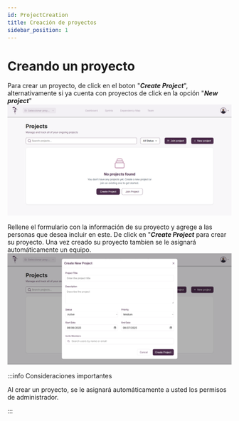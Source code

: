 ```yaml
---
id: ProjectCreation
title: Creación de proyectos
sidebar_position: 1
---
```

# Creando un proyecto

Para crear un proyecto, de click en el boton "**_Create Project_**", alternativamente si ya cuenta con proyectos de click en la opción "**_New project_**" 
![Vista creación de proyectos](img/VistaCreacionProyectos.png)

Rellene el formulario con la información de su proyecto y agrege a las personas que desea incluir en este. De click en "**_Create Project_** para crear su proyecto. Una vez creado su proyecto tambien se le asignará automáticamente un equipo.
![Vista formulario de creación de proyectos](img/VistaFormularioCreacion.png)

:::info Consideraciones importantes

Al crear un proyecto, se le asignará automáticamente a usted los permisos de administrador.

:::